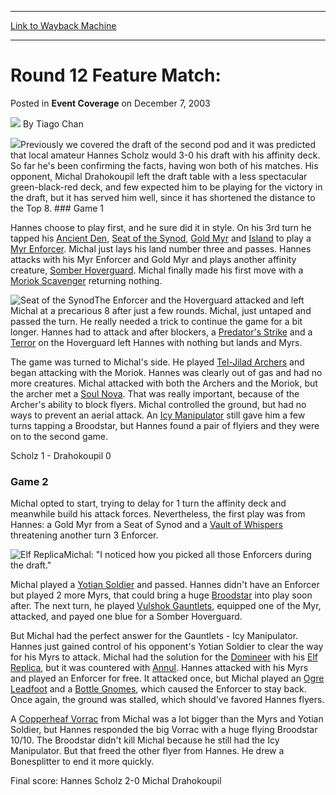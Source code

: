 
---
[Link to Wayback Machine](https://web.archive.org/web/20171029021955/https://magic.wizards.com/en/articles/archive/event-coverage/round-12-feature-match-2003-12-07-0)

[_metadata_:author]:- "Tiago Chan"
[_metadata_:description]:- "Previously we covered the draft of the second pod and it was predicted that local amateur Hannes Scholz would 3-0 his draft with his affinity deck. So far he's been confirming the facts, having won both of his matches."
[_metadata_:generator]:- "Drupal 7 (http://drupal.org)"
[_metadata_:node]:- "780921"
[_metadata_:publish_date]:- "2003-12-07"
[_metadata_:source]:- "div-main-content"
[_metadata_:title]:- "Round 12 Feature Match:"
[_metadata_:wayback_capture_timestamp]:- "2017-10-29 02:19:55"
[_metadata_:wayback_raw_url]:- "https://web.archive.org/web/20171029021955id_/https://magic.wizards.com/en/articles/archive/event-coverage/round-12-feature-match-2003-12-07-0"
[_metadata_:wayback_url]:- "https://magic.wizards.com/en/articles/archive/event-coverage/round-12-feature-match-2003-12-07-0"
---


Round 12 Feature Match:
=======================



 Posted in **Event Coverage**
 on December 7, 2003 






![](https://media.magic.wizards.com/styles/auth_small/public/generic-avatar-150_97.png)
By Tiago Chan











![](https://media.magic.wizards.com/image_legacy_migration/sideboard/images/gpmun03/fm122_1.jpg)Previously we covered the draft of the second pod and it was predicted that local amateur Hannes Scholz would 3-0 his draft with his affinity deck. So far he's been confirming the facts, having won both of his matches. His opponent, Michal Drahokoupil left the draft table with a less spectacular green-black-red deck, and few expected him to be playing for the victory in the draft, but it has served him well, since it has shortened the distance to the Top 8. ### Game 1

Hannes choose to play first, and he sure did it in style. On his 3rd turn he tapped his [Ancient Den](http://gatherer.wizards.com/Pages/Card/Details.aspx?name=Ancient+Den), [Seat of the Synod](http://gatherer.wizards.com/Pages/Card/Details.aspx?name=Seat+of+the+Synod), [Gold Myr](http://gatherer.wizards.com/Pages/Card/Details.aspx?name=Gold+Myr) and [Island](http://gatherer.wizards.com/Pages/Card/Details.aspx?name=Island) to play a [Myr Enforcer](http://gatherer.wizards.com/Pages/Card/Details.aspx?name=Myr+Enforcer). Michal just lays his land number three and passes. Hannes attacks with his Myr Enforcer and Gold Myr and plays another affinity creature, [Somber Hoverguard](http://gatherer.wizards.com/Pages/Card/Details.aspx?name=Somber+Hoverguard). Michal finally made his first move with a [Moriok Scavenger](http://gatherer.wizards.com/Pages/Card/Details.aspx?name=Moriok+Scavenger) returning nothing.

![Seat of the Synod](http://gatherer.wizards.com/Handlers/Image.ashx?type=card&name=Seat+of+the+Synod)The Enforcer and the Hoverguard attacked and left Michal at a precarious 8 after just a few rounds. Michal, just untaped and passed the turn. He really needed a trick to continue the game for a bit longer. Hannes had to attack and after blockers, a [Predator's Strike](http://gatherer.wizards.com/Pages/Card/Details.aspx?name=Predator%27s+Strike) and a [Terror](http://gatherer.wizards.com/Pages/Card/Details.aspx?name=Terror) on the Hoverguard left Hannes with nothing but lands and Myrs. 

The game was turned to Michal's side. He played [Tel-Jilad Archers](http://gatherer.wizards.com/Pages/Card/Details.aspx?name=Tel-Jilad+Archers) and began attacking with the Moriok. Hannes was clearly out of gas and had no more creatures. Michal attacked with both the Archers and the Moriok, but the archer met a [Soul Nova](http://gatherer.wizards.com/Pages/Card/Details.aspx?name=Soul+Nova). That was really important, because of the Archer's ability to block flyers. Michal controlled the ground, but had no ways to prevent an aerial attack. An [Icy Manipulator](http://gatherer.wizards.com/Pages/Card/Details.aspx?name=Icy+Manipulator) still gave him a few turns tapping a Broodstar, but Hannes found a pair of flyiers and they were on to the second game.

Scholz 1 - Drahokoupil 0

### Game 2

Michal opted to start, trying to delay for 1 turn the affinity deck and meanwhile build his attack forces. Nevertheless, the first play was from Hannes: a Gold Myr from a Seat of Synod and a [Vault of Whispers](http://gatherer.wizards.com/Pages/Card/Details.aspx?name=Vault+of+Whispers) threatening another turn 3 Enforcer.

![Elf Replica](http://gatherer.wizards.com/Handlers/Image.ashx?type=card&name=Elf+Replica)Michal: "I noticed how you picked all those Enforcers during the draft."

Michal played a [Yotian Soldier](http://gatherer.wizards.com/Pages/Card/Details.aspx?name=Yotian+Soldier) and passed. Hannes didn't have an Enforcer but played 2 more Myrs, that could bring a huge [Broodstar](http://gatherer.wizards.com/Pages/Card/Details.aspx?name=Broodstar) into play soon after. The next turn, he played [Vulshok Gauntlets](http://gatherer.wizards.com/Pages/Card/Details.aspx?name=Vulshok+Gauntlets), equipped one of the Myr, attacked, and payed one blue for a Somber Hoverguard.

But Michal had the perfect answer for the Gauntlets - Icy Manipulator. Hannes just gained control of his opponent's Yotian Soldier to clear the way for his Myrs to attack. Michal had the solution for the [Domineer](http://gatherer.wizards.com/Pages/Card/Details.aspx?name=Domineer) with his [Elf Replica](http://gatherer.wizards.com/Pages/Card/Details.aspx?name=Elf+Replica), but it was countered with [Annul](http://gatherer.wizards.com/Pages/Card/Details.aspx?name=Annul). Hannes attacked with his Myrs and played an Enforcer for free. It attacked once, but Michal played an [Ogre Leadfoot](http://gatherer.wizards.com/Pages/Card/Details.aspx?name=Ogre+Leadfoot) and a [Bottle Gnomes](http://gatherer.wizards.com/Pages/Card/Details.aspx?name=Bottle+Gnomes), which caused the Enforcer to stay back. Once again, the ground was stalled, which should've favored Hannes flyers.

A [Copperheaf Vorrac](http://gatherer.wizards.com/Pages/Card/Details.aspx?name=Copperheaf+Vorrac) from Michal was a lot bigger than the Myrs and Yotian Soldier, but Hannes responded the big Vorrac with a huge flying Broodstar 10/10. The Broodstar didn't kill Michal because he still had the Icy Manipulator. But that freed the other flyer from Hannes. He drew a Bonesplitter to end it more quickly.

Final score: Hannes Scholz 2-0 Michal Drahokoupil







